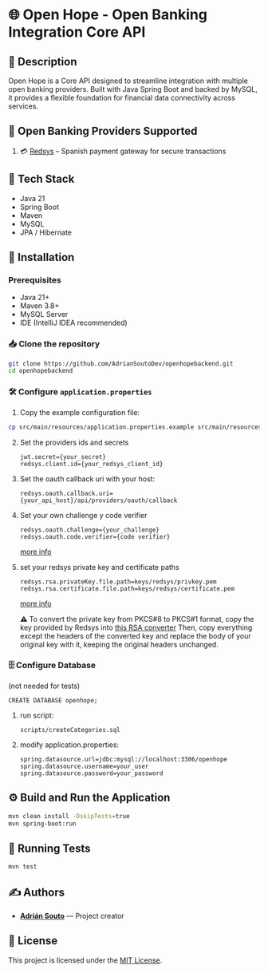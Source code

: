 # 🌐 Open Hope - Open Banking Integration Core API

## 📝 Description

Open Hope is a Core API designed to streamline integration with multiple open banking providers. Built with Java Spring Boot and backed by MySQL, it provides a flexible foundation for financial data connectivity across services.

## 🏦 Open Banking Providers Supported

1. 💳 [Redsys](https://redsys.es/) – Spanish payment gateway for secure transactions

## 🧰 Tech Stack

- Java 21
- Spring Boot
- Maven
- MySQL
- JPA / Hibernate

## 🔧 Installation

### Prerequisites

- Java 21+
- Maven 3.8+
- MySQL Server
- IDE (IntelliJ IDEA recommended)

### 📥 Clone the repository

```bash
git clone https://github.com/AdrianSoutoDev/openhopebackend.git
cd openhopebackend
```

### 🛠️ Configure `application.properties`

1. Copy the example configuration file:

```bash
cp src/main/resources/application.properties.example src/main/resources/application.properties
```

2.  Set the providers ids and secrets

        jwt.secret={your_secret}
        redsys.client.id={your_redsys_client_id}

3.  Set the oauth callback uri with your host:

        redsys.oauth.callback.uri={your_api_host}/api/providers/oauth/callback

4.  Set your own challenge y code verifier

        redsys.oauth.challenge={your_challenge}
        redsys.oauth.code.verifier={code verifier}

    [more info](https://market.apis-i.redsys.es/psd2/xs2a/nodos/oauth2-tokengen)

5.  set your redsys private key and certificate paths

        redsys.rsa.privateKey.file.path=keys/redsys/privkey.pem
        redsys.rsa.certificate.file.path=keys/redsys/certificate.pem

    [more info](https://market.apis-i.redsys.es/psd2/xs2a/nodos/altacertificado)

    ⚠️ To convert the private key from PKCS#8 to PKCS#1 format, copy the key provided by Redsys into [this RSA converter](https://decoder.link/rsa_converter) Then, copy everything except the headers of the converted key and replace the body of your original key with it, keeping the original headers unchanged.

### 🗄️ Configure Database

(not needed for tests)

    CREATE DATABASE openhope;

1.  run script:

        scripts/createCategories.sql

2.  modify application.properties:

        spring.datasource.url=jdbc:mysql://localhost:3306/openhope
        spring.datasource.username=your_user
        spring.datasource.password=your_password

## ⚙️ Build and Run the Application

```bash
mvn clean install -DskipTests=true
mvn spring-boot:run
```

## 🧪 Running Tests

```bash
mvn test
```

## ✍️ Authors

- **[Adrián Souto](https://github.com/AdrianSoutoDev)** — Project creator

## 📄 License

This project is licensed under the [MIT License](https://github.com/AdrianSoutoDev/openhopebackend/blob/main/LICENSE).
